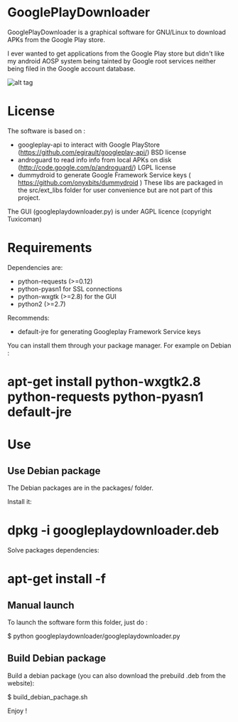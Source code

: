 # GooglePlayDownloader

GooglePlayDownloader is a graphical software for GNU/Linux to download APKs from the Google Play store.

I ever wanted to get applications from the Google Play store but didn't like my android AOSP system being tainted by Google root services neither being filed in the Google account database.

![alt tag](https://framagit.org/tuxicoman/googleplaydownloader/raw/62bc432e6e00336af0387d60a003eb793be383d7/website/googleplaydownloader.png)

# License
The software is based on :
- googleplay-api to interact with Google PlayStore (https://github.com/egirault/googleplay-api/) BSD license
- androguard to read info info from local APKs on disk (http://code.google.com/p/androguard/) LGPL license
- dummydroid to generate Google Framework Service keys ( https://github.com/onyxbits/dummydroid )
These libs are packaged in the src/ext_libs folder for user convenience but are not part of this project.

The GUI (googleplaydownloader.py) is under AGPL licence (copyright Tuxicoman)

# Requirements

  Dependencies are:
  - python-requests (>=0.12)
  - python-pyasn1 for SSL connections
  - python-wxgtk (>=2.8) for the GUI
  - python2 (>=2.7)
  
  Recommends:
  - default-jre for generating Googleplay Framework Service keys
 

  You can install them through your package manager. For example on Debian :
  # apt-get install python-wxgtk2.8 python-requests python-pyasn1 default-jre

# Use

## Use Debian package
  The Debian packages are in the packages/ folder.
  
  Install it:
  
  # dpkg -i googleplaydownloader.deb

  Solve packages dependencies:
  
  # apt-get install -f

## Manual launch

  To launch the software form this folder, just do :
  
  $ python googleplaydownloader/googleplaydownloader.py

## Build Debian package

  Build a debian package (you can also download the prebuild .deb from the website):
  
  $ build_debian_pachage.sh

  

Enjoy !
